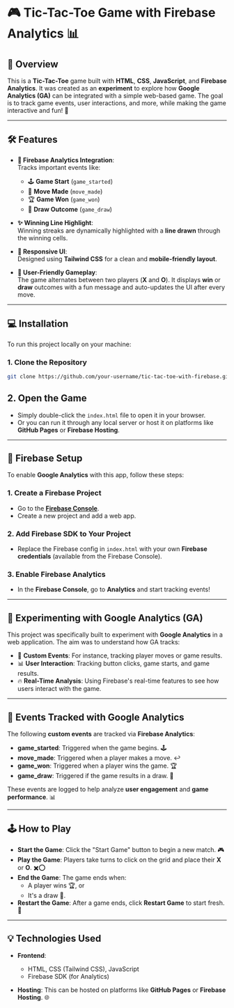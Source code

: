 # 🎮 **Tic-Tac-Toe Game with Firebase Analytics** 📊

## 🧐 Overview

This is a **Tic-Tac-Toe** game built with **HTML**, **CSS**, **JavaScript**, and **Firebase Analytics**. It was created as an **experiment** to explore how **Google Analytics (GA)** can be integrated with a simple web-based game. The goal is to track game events, user interactions, and more, while making the game interactive and fun! 🎯

---

## 🛠️ **Features**

- **🎯 Firebase Analytics Integration**:  
  Tracks important events like:
  - 🕹️ **Game Start** (`game_started`)
  - 🔄 **Move Made** (`move_made`)
  - 🏆 **Game Won** (`game_won`)
  - 🤝 **Draw Outcome** (`game_draw`)

- **✨ Winning Line Highlight**:  
  Winning streaks are dynamically highlighted with a **line drawn** through the winning cells.

- **📱 Responsive UI**:  
  Designed using **Tailwind CSS** for a clean and **mobile-friendly layout**.

- **👾 User-Friendly Gameplay**:  
  The game alternates between two players (**X** and **O**). It displays **win** or **draw** outcomes with a fun message and auto-updates the UI after every move.

---

## 💻 **Installation**

To run this project locally on your machine:

### 1. Clone the Repository

```bash
git clone https://github.com/your-username/tic-tac-toe-with-firebase.git
```

## 2. Open the Game
- Simply double-click the `index.html` file to open it in your browser.
- Or you can run it through any local server or host it on platforms like **GitHub Pages** or **Firebase Hosting**.

---

## 🔑 **Firebase Setup**
To enable **Google Analytics** with this app, follow these steps:

### 1. Create a Firebase Project
- Go to the **[Firebase Console](https://console.firebase.google.com/)**.
- Create a new project and add a web app.

### 2. Add Firebase SDK to Your Project
- Replace the Firebase config in `index.html` with your own **Firebase credentials** (available from the Firebase Console).

### 3. Enable Firebase Analytics
- In the **Firebase Console**, go to **Analytics** and start tracking events!

---

## 🔬 **Experimenting with Google Analytics (GA)**
This project was specifically built to experiment with **Google Analytics** in a web application. The aim was to understand how GA tracks:

- 🏃 **Custom Events**: For instance, tracking player moves or game results.
- 📊 **User Interaction**: Tracking button clicks, game starts, and game results.
- 🔥 **Real-Time Analysis**: Using Firebase's real-time features to see how users interact with the game.

---

## 📅 **Events Tracked with Google Analytics**
The following **custom events** are tracked via **Firebase Analytics**:

- **game_started**: Triggered when the game begins. 🕹️
- **move_made**: Triggered when a player makes a move. ↩️
- **game_won**: Triggered when a player wins the game. 🏆
- **game_draw**: Triggered if the game results in a draw. 🤝

These events are logged to help analyze **user engagement** and **game performance**. 📊

---

## 🕹️ **How to Play**

- **Start the Game**: Click the "Start Game" button to begin a new match. 🎮
- **Play the Game**: Players take turns to click on the grid and place their **X** or **O**. ✖️⭕️
- **End the Game**: The game ends when:
  - A player wins 🏆, or
  - It's a draw 🤝.
- **Restart the Game**: After a game ends, click **Restart Game** to start fresh. 🔄

---

## 💡 **Technologies Used**

- **Frontend**:
  - HTML, CSS (Tailwind CSS), JavaScript
  - Firebase SDK (for Analytics)

- **Hosting**: This can be hosted on platforms like **GitHub Pages** or **Firebase Hosting**. 🌐
